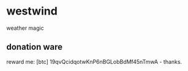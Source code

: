 # westwind
weather magic


## donation ware
reward me: [btc] 19qvQcidqotwKnP6nBGLobBdMf45nTmwA - thanks.
